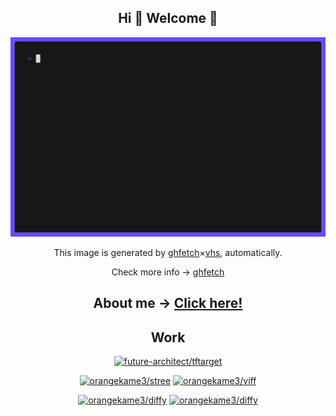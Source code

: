 <div align="center">

## Hi 👋 Welcome 🐢

<img src="img/demo.gif" alt="Demonstration of ghfetch" height="auto" width="auto"/>

This image is generated by [ghfetch](https://github.com/orangekame3/ghfetch)×[vhs](https://github.com/charmbracelet/vhs), automatically.

Check more info → [ghfetch](https://github.com/orangekame3/ghfetch)

## About me → [Click here!](https://orangekame3.github.io/aboutme/)

## Work

[![future-architect/tftarget](https://github-readme-stats.vercel.app/api/pin/?username=future-architect&repo=tftarget)](https://github.com/future-architect/tftarget)

[![orangekame3/stree](https://github-readme-stats.vercel.app/api/pin/?username=orangekame3&repo=stree)](https://github.com/orangekame3/stree)
[![orangekame3/viff](https://github-readme-stats.vercel.app/api/pin/?username=orangekame3&repo=viff)](https://github.com/orangekame3/viff)

[![orangekame3/diffy](https://github-readme-stats.vercel.app/api/pin/?username=orangekame3&repo=paclear)](https://github.com/orangekame3/paclear)
[![orangekame3/diffy](https://github-readme-stats.vercel.app/api/pin/?username=orangekame3&repo=ghfetch)](https://github.com/orangekame3/ghfetch)

</div>
